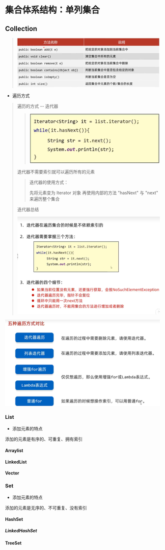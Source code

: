 # 集合体系结构：单列集合

## Collection

>![img.png](img.png)

* 遍历方式

> 遍历的方式 -- 迭代器
>
>> ![img_1.png](img_1.png)
>
> 迭代器不需要索引就可以遍历所有的元素
>
>> 迭代器的使用方式：
>>
>> 先将元素变为 Iterator 对象 再使用内部的方法 "hasNext" 与 "next" 来遍历整个集合
>
> 迭代器总结
>
> ![img_2.png](img_2.png)
>

![img_3.png](img_3.png)

### List

* 添加元素的特点

添加的元素是有序的、可重复、拥有索引

#### Arraylist

#### LinkedList

#### Vector

### Set

* 添加元素的特点

添加的元素是无序的、不可重复、没有索引

#### HashSet

##### LinkedHashSet

#### TreeSet